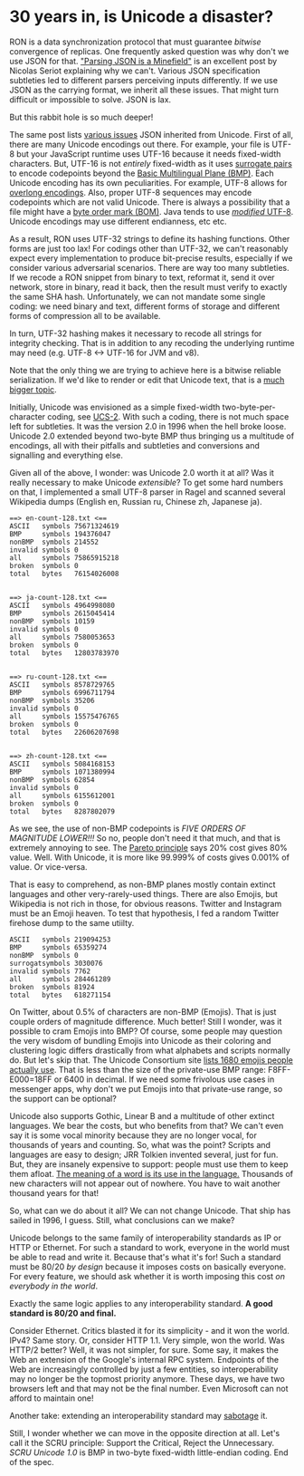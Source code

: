 # 30 years in, is Unicode a disaster?

RON is a data synchronization protocol that must guarantee *bitwise* convergence of replicas.
One frequently asked question was why don't we use JSON for that.
["Parsing JSON is a Minefield"](http://seriot.ch/parsing_json.php) is an excellent post by Nicolas Seriot explaining why we can't.
Various JSON specification subtleties led to different parsers perceiving inputs differently.
If we use JSON as the carrying format, we inherit all these issues.
That might turn difficult or impossible to solve.
JSON is lax.

But this rabbit hole is so much deeper!

The same post lists [various issues](http://seriot.ch/parsing_json.php#25) JSON inherited from Unicode.
First of all, there are many Unicode encodings out there.
For example, your file is UTF-8 but your JavaScript runtime uses UTF-16 because it needs fixed-width characters.
But, UTF-16 is not *entirely* fixed-width as it uses [surrogate pairs](https://en.wikipedia.org/wiki/UTF-16#Code_points_from_U+010000_to_U+10FFFF) to encode codepoints beyond the [Basic Multilingual Plane (BMP)](https://en.wikipedia.org/wiki/Plane_(Unicode)#Basic_Multilingual_Plane).
Each Unicode encoding has its own peculiarities.
For example, UTF-8 allows for [overlong encodings](https://en.wikipedia.org/wiki/UTF-8#Overlong_encodings).
Also, proper UTF-8 sequences may encode codepoints which are not valid Unicode.
There is always a possibility that a file might have a [byte order mark (BOM)](https://en.wikipedia.org/wiki/Byte_order_mark).
Java tends to use [*modified* UTF-8](https://en.wikipedia.org/wiki/UTF-8#Modified_UTF-8).
Unicode encodings may use different endianness, etc etc.

As a result, RON uses UTF-32 strings to define its hashing functions.
Other forms are just too lax!
For codings other than UTF-32, we can't reasonably expect every implementation to produce bit-precise results, especially if we consider various adversarial scenarios.
There are way too many subtleties.
If we recode a RON snippet from binary to text, reformat it, send it over network, store in binary, read it back, then the result must verify to exactly the same SHA hash.
Unfortunately, we can not mandate some single coding: we need binary and text, different forms of storage and different forms of compression all to be available.

In turn, UTF-32 hashing makes it necessary to recode all strings for integrity checking.
That is in addition to any recoding the underlying runtime may need (e.g. UTF-8 <-> UTF-16 for JVM and v8).

Note that the only thing we are trying to achieve here is a bitwise reliable serialization.
If we'd like to render or edit that Unicode text, that is a [much bigger topic](https://lord.io/blog/2019/text-editing-hates-you-too/).

Initially, Unicode was envisioned as a simple fixed-width two-byte-per-character coding, see [UCS-2](https://en.wikipedia.org/wiki/Universal_Coded_Character_Set).
With such a coding, there is not much space left for subtleties.
It was the version 2.0 in 1996 when the hell broke loose.
Unicode 2.0 extended beyond two-byte BMP thus bringing us a multitude of encodings, all with their pitfalls and subtleties and conversions and signalling and everything else.

Given all of the above, I wonder: was Unicode 2.0 worth it at all?
Was it really necessary to make Unicode *extensible*?
To get some hard numbers on that, I implemented a small UTF-8 parser in Ragel and scanned several Wikipedia dumps (English en, Russian ru, Chinese zh, Japanese ja).

```
==> en-count-128.txt <==
ASCII   symbols 75671324619
BMP     symbols 194376047
nonBMP  symbols 214552
invalid symbols 0
all     symbols 75865915218
broken  symbols 0
total   bytes   76154026008


==> ja-count-128.txt <==
ASCII   symbols 4964998080
BMP     symbols 2615045414
nonBMP  symbols 10159
invalid symbols 0
all     symbols 7580053653
broken  symbols 0
total   bytes   12803783970


==> ru-count-128.txt <==
ASCII   symbols 8578729765
BMP     symbols 6996711794
nonBMP  symbols 35206
invalid symbols 0
all     symbols 15575476765
broken  symbols 0
total   bytes   22606207698


==> zh-count-128.txt <==
ASCII   symbols 5084168153
BMP     symbols 1071380994
nonBMP  symbols 62854
invalid symbols 0
all     symbols 6155612001
broken  symbols 0
total   bytes   8287802079

```

As we see, the use of non-BMP codepoints is *FIVE ORDERS OF MAGNITUDE LOWER!!!*
So no, people don't need it that much, and that is extremely annoying to see.
The [Pareto principle](https://en.wikipedia.org/wiki/Pareto_principle) says 20% cost gives 80% value.
Well.
With Unicode, it is more like 99.999% of costs gives 0.001% of value. Or vice-versa.

That is easy to comprehend, as non-BMP planes mostly contain extinct languages and other very-rarely-used things.
There are also Emojis, but Wikipedia is not rich in those, for obvious reasons.
Twitter and Instagram must be an Emoji heaven.
To test that hypothesis, I fed a random Twitter firehose dump to the same utiilty.
```
ASCII   symbols 219094253
BMP     symbols 65359274
nonBMP  symbols 0
surrogatsymbols 3030076
invalid symbols 7762
all     symbols 284461289
broken  symbols 81924
total   bytes   618271154
```
On Twitter, about 0.5% of characters are non-BMP (Emojis). 
That is just couple orders of magnitude difference.
Much better!
Still I wonder, was it possible to cram Emojis into BMP?
Of course, some people may question the very wisdom of bundling Emojis into Unicode as their coloring and clustering logic differs drastically from what alphabets and scripts normally do.
But let's skip that.
The Unicode Consortium site [lists 1680 emojis people actually use](https://home.unicode.org/emoji/emoji-frequency/).
That is less than the size of the private-use BMP range: F8FF-E000=18FF or 6400 in decimal.
If we need some frivolous use cases in messenger apps, why don't we put Emojis into that private-use range, so the support can be optional?

Unicode also supports Gothic, Linear B and a multitude of other extinct languages.
We bear the costs, but who benefits from that?
We can't even say it is some vocal minority because they are no longer vocal, for thousands of years and counting.
So, what was the point?
Scripts and languages are easy to design; JRR Tolkien invented several, just for fun.
But, they are insanely expensive to support: people must use them to keep them afloat.
[The meaning of a word is its use in the language.](https://philosophyforchange.wordpress.com/2014/03/11/meaning-is-use-wittgenstein-on-the-limits-of-language/)
Thousands of new characters will not appear out of nowhere. 
You have to wait another thousand years for that!

So, what can we do about it all?
We can not change Unicode.
That ship has sailed in 1996, I guess.
Still, what conclusions can we make?

Unicode belongs to the same family of interoperability standards as IP or HTTP or Ethernet.
For such a standard to work, everyone in the world must be able to read and write it.
Because that's what it's for!
Such a standard must be 80/20 *by design* because it imposes costs on basically everyone.
For every feature, we should ask whether it is worth imposing this cost *on everybody in the world*.

Exactly the same logic applies to any interoperability standard.
**A good standard is 80/20 and final.**

Consider Ethernet.
Critics blasted it for its simplicity - and it won the world.
IPv4? Same story.
Or, consider HTTP 1.1.
Very simple, won the world.
Was HTTP/2 better?
Well, it was not simpler, for sure.
Some say, it makes the Web an extension of the Google's internal RPC system.
Endpoints of the Web are increasingly controlled by just a few entities, so interoperability may no longer be the topmost priority anymore.
These days, we have two browsers left and that may not be the final number.
Even Microsoft can not afford to maintain one!

Another take: extending an interoperability standard may [sabotage](https://en.wikipedia.org/wiki/Embrace,_extend,_and_extinguish) it.

Still, I wonder whether we can move in the opposite direction at all.
Let's call it the SCRU principle: Support the Critical, Reject the Unnecessary.
*SCRU Unicode 1.0* is BMP in two-byte fixed-width little-endian coding.
End of the spec.

